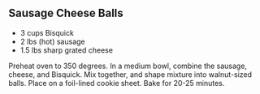 Sausage Cheese Balls
--------------------

- 3 cups Bisquick
- 2 lbs (hot) sausage
- 1.5 lbs sharp grated cheese

Preheat oven to 350 degrees. In a medium bowl, combine the sausage, cheese, and Bisquick. Mix together, and shape mixture into walnut-sized balls. Place on a foil-lined cookie sheet. Bake for 20-25 minutes.
